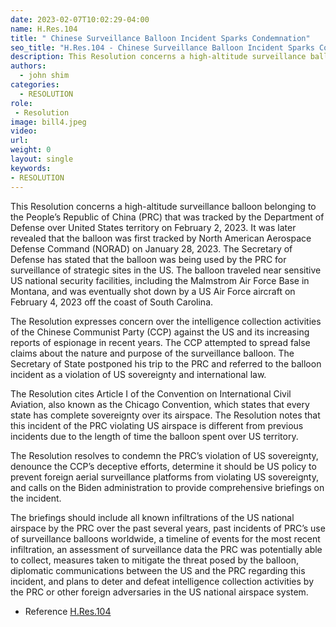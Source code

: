 ```yaml
---
date: 2023-02-07T10:02:29-04:00
name: H.Res.104 
title: " Chinese Surveillance Balloon Incident Sparks Condemnation"
seo_title: "H.Res.104 - Chinese Surveillance Balloon Incident Sparks Condemnation "
description: This Resolution concerns a high-altitude surveillance balloon belonging to the People’s Republic of China (PRC) that was tracked by the Department of Defense over United States territory on February 2, 2023.
authors:
  - john shim
categories:
  - RESOLUTION
role:
 - Resolution
image: bill4.jpeg
video:
url: 
weight: 0
layout: single
keywords:
- RESOLUTION
---
```


This Resolution concerns a high-altitude surveillance balloon belonging to the People’s Republic of China (PRC) that was tracked by the Department of Defense over United States territory on February 2, 2023. It was later revealed that the balloon was first tracked by North American Aerospace Defense Command (NORAD) on January 28, 2023. The Secretary of Defense has stated that the balloon was being used by the PRC for surveillance of strategic sites in the US. The balloon traveled near sensitive US national security facilities, including the Malmstrom Air Force Base in Montana, and was eventually shot down by a US Air Force aircraft on February 4, 2023 off the coast of South Carolina.

The Resolution expresses concern over the intelligence collection activities of the Chinese Communist Party (CCP) against the US and its increasing reports of espionage in recent years. The CCP attempted to spread false claims about the nature and purpose of the surveillance balloon. The Secretary of State postponed his trip to the PRC and referred to the balloon incident as a violation of US sovereignty and international law.

The Resolution cites Article I of the Convention on International Civil Aviation, also known as the Chicago Convention, which states that every state has complete sovereignty over its airspace. The Resolution notes that this incident of the PRC violating US airspace is different from previous incidents due to the length of time the balloon spent over US territory.

The Resolution resolves to condemn the PRC’s violation of US sovereignty, denounce the CCP’s deceptive efforts, determine it should be US policy to prevent foreign aerial surveillance platforms from violating US sovereignty, and calls on the Biden administration to provide comprehensive briefings on the incident.

The briefings should include all known infiltrations of the US national airspace by the PRC over the past several years, past incidents of PRC’s use of surveillance balloons worldwide, a timeline of events for the most recent infiltration, an assessment of surveillance data the PRC was potentially able to collect, measures taken to mitigate the threat posed by the balloon, diplomatic communications between the US and the PRC regarding this incident, and plans to deter and defeat intelligence collection activities by the PRC or other foreign adversaries in the US national airspace system.

- Reference
[H.Res.104 ](https://www.congress.gov/Resolution/118th-congress/house-resolution/104?q=%7B%22search%22%3A%5B%22H.Res.104%22%5D%7D&s=2&r=1)
